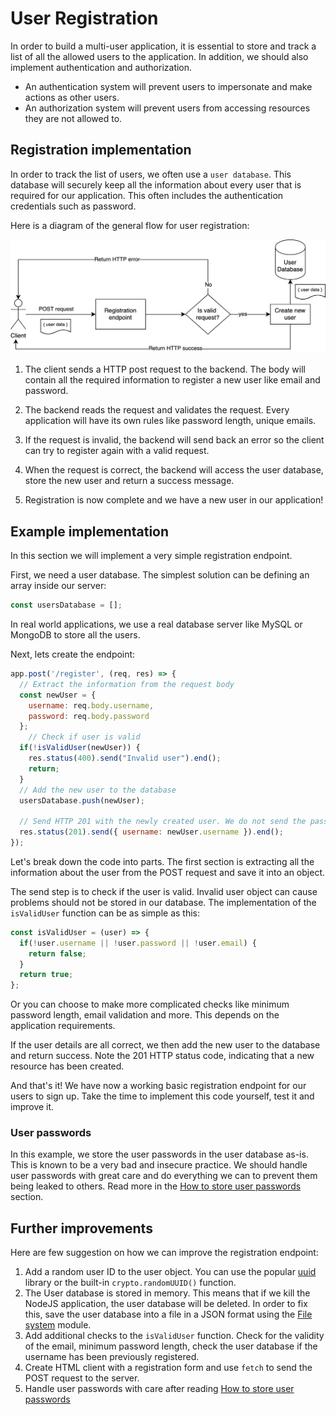 # User Registration

In order to build a multi-user application, it is essential to store and track a list of all the allowed users to the application. In addition, we should also implement authentication and authorization.
* An authentication system will prevent users to impersonate and make actions as other users.
* An authorization system will prevent users from accessing resources they are not allowed to.

## Registration implementation

In order to track the list of users, we often use a `user database`. This database will securely keep all the information about every user that is required for our application. This often includes the authentication credentials such as password.

Here is a diagram of the general flow for user registration:

![Registration Diagram](assets/registration-diagram.png)

1. The client sends a HTTP post request to the backend. The body will contain all the required information to register a new user like email and password.

1. The backend reads the request and validates the request. Every application will have its own rules like password length, unique emails.

1. If the request is invalid, the backend will send back an error so the client can try to register again with a valid request.

1. When the request is correct, the backend will access the user database, store the new user and return a success message.

1. Registration is now complete and we have a new user in our application!


## Example implementation
In this section we will implement a very simple registration endpoint.

First, we need a user database. The simplest solution can be defining an array inside our server:

```javascript
const usersDatabase = [];
```
In real world applications, we use a real database server like MySQL or MongoDB to store all the users.

Next, lets create the endpoint:

```javascript
app.post('/register', (req, res) => {
  // Extract the information from the request body
  const newUser = { 
    username: req.body.username,
    password: req.body.password
  };
    // Check if user is valid
  if(!isValidUser(newUser)) {
    res.status(400).send("Invalid user").end();
    return;
  }
  // Add the new user to the database
  usersDatabase.push(newUser);

  // Send HTTP 201 with the newly created user. We do not send the password
  res.status(201).send({ username: newUser.username }).end();
});
```

Let's break down the code into parts. The first section is extracting all the information about the user from the POST request and save it into an object.

The send step is to check if the user is valid. Invalid user object can cause problems should not be stored in our database. The implementation of the `isValidUser` function can be as simple as this:

```javascript
const isValidUser = (user) => {
  if(!user.username || !user.password || !user.email) {
    return false;
  }
  return true;
};
```

Or you can choose to make more complicated checks like minimum password length, email validation and more. This depends on the application requirements.

If the user details are all correct, we then add the new user to the database and return success. Note the 201 HTTP status code, indicating that a new resource has been created.

And that's it! We have now a working basic registration endpoint for our users to sign up. Take the time to implement this code yourself, test it and improve it.

### User passwords
In this example, we store the user passwords in the user database as-is. This is known to be a very bad and insecure practice. We should handle user passwords with great care and do everything we can to prevent them being leaked to others. Read more in the   [How to store user passwords](/node-js/storing-passwords.md) section.

## Further improvements
Here are few suggestion on how we can improve the registration endpoint:

1. Add a random user ID to the user object. You can use the popular [uuid](https://www.npmjs.com/package/uuid) library or the built-in `crypto.randomUUID()` function.
1. The User database is stored in memory. This means that if we kill the NodeJS application, the user database will be deleted. In order to fix this, save the user database into a file in a JSON format using the [File system](https://nodejs.org/api/fs.html) module.
1. Add additional checks to the `isValidUser` function. Check for the validity of the email, minimum password length, check the user database if the username has been previously registered.
1. Create HTML client with a registration form and use `fetch` to send the POST request to the server. 
1. Handle user passwords with care after reading [How to store user passwords](/node-js/storing-passwords.md)